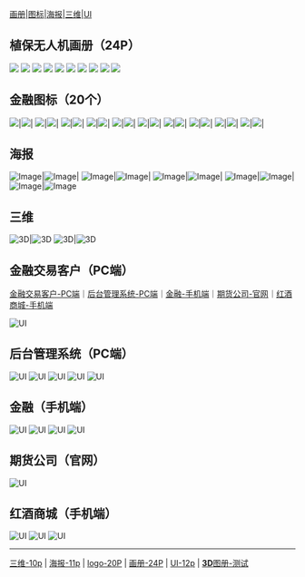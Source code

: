 [画册](#植保无人机画册24p)|[图标](#金融图标20个)|[海报](#海报)|[三维](#三维)|[UI](#金融交易客户pc端)

## 植保无人机画册（24P）

![](https://img.zcool.cn/community/015b475df7a6a3a8012097b353fdf6.jpg@1000w_1l_2o_100sh.jpg)
![](https://img.zcool.cn/community/01235f5df7a6a3a801219cce1eabbb.jpg@1000w_1l_2o_100sh.jpg)
![](https://img.zcool.cn/community/01df405df7a6a3a8012097b336c1d4.jpg@1000w_1l_2o_100sh.jpg)
![](https://img.zcool.cn/community/01d8455df7a6a3a801219ccef23fb3.jpg@1000w_1l_2o_100sh.jpg)
![](https://img.zcool.cn/community/01e9515df7b382a8012097b3866a8e.jpg@1000w_1l_2o_100sh.jpg)
![](https://img.zcool.cn/community/0159315df7a6a3a8012097b3a1c37f.jpg@1000w_1l_2o_100sh.jpg)
![](https://img.zcool.cn/community/01df8c5df7a6a3a801219cce5c8be0.jpg@1000w_1l_2o_100sh.jpg)
![](https://img.zcool.cn/community/012ee65df7a6a3a801219cce19605a.jpg@1000w_1l_2o_100sh.jpg)
![](https://img.zcool.cn/community/01fec85df7b310a8012097b3146010.jpg@1000w_1l_2o_100sh.jpg)
![](https://img.zcool.cn/community/01c6ce5df7a6a4a801219cce5b7985.jpg@1000w_1l_2o_100sh.jpg)

## 金融图标（20个）

![](https://img.zcool.cn/community/0166af575b18130000012e7eaa66d4.png@500w_1l_2o_100sh.png)|![](https://img.zcool.cn/community/01a2f2575b18150000012e7ee94130.png@500w_1l_2o_100sh.png)|
![](https://img.zcool.cn/community/0100ab575b1b780000012e7e649503.png@500w_1l_2o_100sh.png)|![](https://img.zcool.cn/community/01614c575b18130000018c1becc2f1.png@500w_1l_2o_100sh.png)|
![](https://img.zcool.cn/community/015af0575b18150000012e7e93d17d.png@500w_1l_2o_100sh.png)|![](https://img.zcool.cn/community/0183eb575b18160000018c1b441245.png@500w_1l_2o_100sh.png)|
![](https://img.zcool.cn/community/01c3a0575b18160000018c1b066fe1.png@500w_1l_2o_100sh.png)|![](https://img.zcool.cn/community/01a8a3575b18160000012e7eb74789.png@500w_1l_2o_100sh.png)|
![](https://img.zcool.cn/community/0185ea575b18160000018c1baf320d.png@500w_1l_2o_100sh.png)|![](https://img.zcool.cn/community/0165c9575b18160000012e7ef41802.png@500w_1l_2o_100sh.png)|
![](https://img.zcool.cn/community/019637575b18160000012e7e911e87.png@500w_1l_2o_100sh.png)|![](https://img.zcool.cn/community/01d716575b18170000018c1b331bfe.png@500w_1l_2o_100sh.png)|
![](https://img.zcool.cn/community/010007575b18170000012e7e884caa.png@500w_1l_2o_100sh.png)|![](https://img.zcool.cn/community/014060575b18170000018c1b4dbca1.png@500w_1l_2o_100sh.png)|
![](https://img.zcool.cn/community/01c703575b18170000018c1bfbc211.png@500w_1l_2o_100sh.png)|![](https://img.zcool.cn/community/01a1c2575b18170000012e7e3d1bde.png@500w_1l_2o_100sh.png)|
![](https://img.zcool.cn/community/01242a575b18170000012e7e90e6df.png@500w_1l_2o_100sh.png)|![](https://img.zcool.cn/community/015d30575b18180000012e7ebe8e60.png@500w_1l_2o_100sh.png)|
![](https://img.zcool.cn/community/01d8af575b18180000018c1b97a1c6.png@500w_1l_2o_100sh.png)|![](https://img.zcool.cn/community/0164ec575b18180000018c1bd2163c.png@500w_1l_2o_100sh.png)|

## 海报

![Image](https://img.zcool.cn/community/0178ed5c274197a8012029ac14be81.jpg@500w_1l_2o_100sh.jpg)|![Image](https://img.zcool.cn/community/016e855c274076a8012029ac031ee8.jpg@500w_1l_2o_100sh.jpg)|
![Image](https://img.zcool.cn/community/0158bd5c274076a8012029ac9395ea.jpg@500w_1l_2o_100sh.jpg)|![Image](https://img.zcool.cn/community/01f1415c274264a8012029ace9d21b.jpg@500w_1l_2o_100sh.jpg)|
![Image](https://img.zcool.cn/community/01eb4d5dfb43d0a80120a895ac22f2.jpg@500w_1l_2o_100sh.jpg)|![Image](https://img.zcool.cn/community/01aa495dfb43cfa80120a895ed1054.jpg@500w_1l_2o_100sh.jpg)|
![Image](https://img.zcool.cn/community/01638b5dfb43cfa80120a895a6c7d9.jpg@500w_1l_2o_100sh.jpg)|![Image](https://img.zcool.cn/community/0177905dfb43cda80120a895b2b37c.jpg@500w_1l_2o_100sh.jpg)|
![Image](https://img.zcool.cn/community/01558e5dfb43cfa8012165188a6738.jpg@500w_1l_2o_100sh.jpg)|![Image](https://img.zcool.cn/community/01deae5dfb43cea801216518dc5d03.jpg@500w_1l_2o_100sh.jpg)

## 三维

![3D](https://img.zcool.cn/community/01df375c6f70a6a801203d228d7e46.jpg@500w_1l_2o_100sh.jpg)|![3D](https://img.zcool.cn/community/01964c5c6f70a5a801203d22ea4f13.jpg@500w_1l_2o_100sh.jpg)
![3D](https://img.zcool.cn/community/0128d55c6f70a5a801213f26897855.jpg@500w_1l_2o_100sh.jpg)|![3D](https://img.zcool.cn/community/01cbac5c6f70a5a801213f26e05ae5.jpg@500w_1l_2o_100sh.jpg)

## 金融交易客户（PC端）

[金融交易客户-PC端](#金融交易客户pc端)｜[后台管理系统-PC端](#后台管理系统pc端)｜[金融-手机端](#金融手机端)｜[期货公司-官网](#期货公司官网)｜[红酒商城-手机端](#红酒商城手机端)

![UI](https://img.zcool.cn/community/017d885d3c6b86a8012187f444fd7b.jpg@1000w_1l_2o_100sh.jpg)

## 后台管理系统（PC端）

![UI](https://img.zcool.cn/community/0114ef58af23b9a801219c772dc428.png@1000w_1l_2o_100sh.png)
![UI](https://img.zcool.cn/community/0160c458af23daa801219c77d58c1a.png@1000w_1l_2o_100sh.png)
![UI](https://img.zcool.cn/community/0106a158af23dea801219c77825b54.png@1000w_1l_2o_100sh.png)
![UI](https://img.zcool.cn/community/0164b358af2523a801219c778826d9.png@1000w_1l_2o_100sh.png)
![UI](https://img.zcool.cn/community/011cb758af2411a801219c77a3026a.png@1000w_1l_2o_100sh.png)

## 金融（手机端）

![UI](https://img.zcool.cn/community/01303758ae9430a801219c7716d973.png@1000w_1l_2o_100sh.png)
![UI](https://img.zcool.cn/community/01599d58af1708a801219c7750560a.png@1000w_1l_2o_100sh.png)
![UI](https://img.zcool.cn/community/012c8b5d3a7a78a80120695c5985e6.jpg@1000w_1l_0o_100sh.jpg)
![UI](https://img.zcool.cn/community/01939e5d3a7aeaa80120695cc0449b.jpg@1000w_1l_2o_100sh.jpg)

## 期货公司（官网）

![UI](https://img.zcool.cn/community/01be715541a864000001a64bb16ca6.jpg@1000w_1l_0o_100sh.jpg)

## 红酒商城（手机端）

![UI](https://img.zcool.cn/community/01b5475542f2650000019ae92c01a3.jpg@1000w_1l_0o_100sh.jpg)
![UI](https://img.zcool.cn/community/010f1b5542f2650000019ae953d745.jpg@1000w_1l_0o_100sh.jpg)
![UI](https://img.zcool.cn/community/017d8e5542ec8f0000019ae932a9cb.jpg@1000w_1l_0o_100sh.jpg)

------
[三维-10p](文章/平衡车-动动三维.markdown) | [海报-11p](文章/产品海报[11p].markdown) | [logo-20P](文章/金融logo[20P].markdown) | [画册-24P](文章/植保无人机画册[24P].markdown) | [UI-12p](文章/UI.markdown) | [**3D**图册-测试](文章/3D旋转.markdown)
